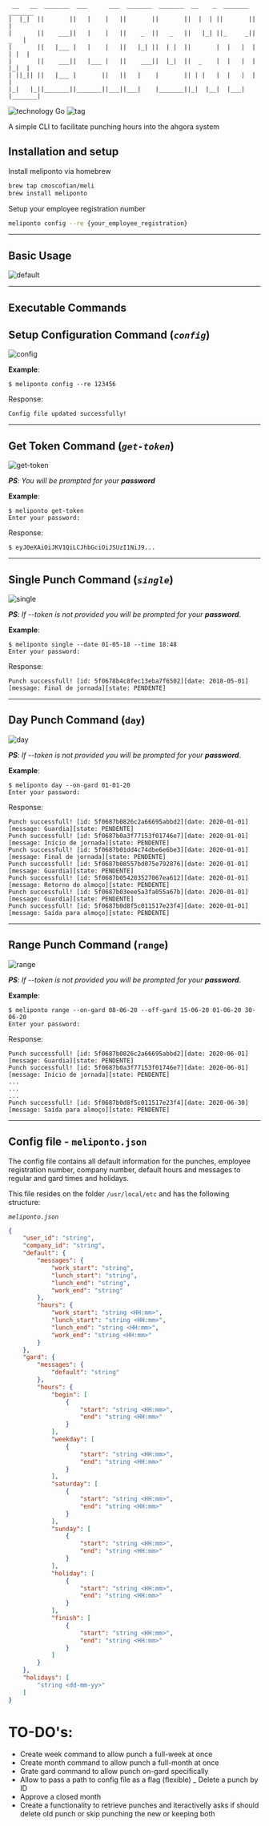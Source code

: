 ```
 __   __  _______  ___      ___  _______  _______  __    _  _______  _______ 
|  |_|  ||       ||   |    |   ||       ||       ||  |  | ||       ||       |
|       ||    ___||   |    |   ||    _  ||   _   ||   |_| ||_     _||   _   |
|       ||   |___ |   |    |   ||   |_| ||  | |  ||       |  |   |  |  | |  |
|       ||    ___||   |___ |   ||    ___||  |_|  ||  _    |  |   |  |  |_|  |
| ||_|| ||   |___ |       ||   ||   |    |       || | |   |  |   |  |       |
|_|   |_||_______||_______||___||___|    |_______||_|  |__|  |___|  |_______|

```
![technology Go](https://img.shields.io/badge/technology-go-blue.svg)
![tag](https://img.shields.io/github/v/tag/cmoscofian/meliponto?sort=semver)

A simple CLI to facilitate punching hours into the ahgora system

## **Installation and setup**
Install meliponto via homebrew
```sh
brew tap cmoscofian/meli
brew install meliponto
```

Setup your employee registration number
```sh
meliponto config --re {your_employee_registration}
```

---
## **Basic Usage**
![default](./.github/default.png)

---
## **Executable Commands**


## **Setup Configuration Command (*`config`*)**
![config](./.github/config.png)

**Example**:

```
$ meliponto config --re 123456
```
Response:
```
Config file updated successfully!
```

---
## **Get Token Command (*`get-token`*)**
![get-token](./.github/get-token.png)

***PS**: You will be prompted for your **password***

**Example**:
```
$ meliponto get-token
Enter your password: 
```
Response:
```
$ eyJ0eXAiOiJKV1QiLCJhbGciOiJSUzI1NiJ9...
```

---
## **Single Punch Command (*`single`*)**
![single](./.github/single.png)

***PS**: If --token is not provided you will be prompted for your **password***.

**Example**:
```
$ meliponto single --date 01-05-18 --time 18:48
Enter your password:
```
Response:
```
Punch successfull! [id: 5f0678b4c8fec13eba7f6502][date: 2018-05-01][message: Final de jornada][state: PENDENTE]
```

---
## **Day Punch Command (`day`)**
![day](./.github/day.png)

***PS**: If --token is not provided you will be prompted for your **password***.

**Example**:
```
$ meliponto day --on-gard 01-01-20
Enter your password:
```
Response:
```
Punch successfull! [id: 5f0687b0826c2a66695abbd2][date: 2020-01-01][message: Guardia][state: PENDENTE]
Punch successfull! [id: 5f0687b0a3f77153f01746e7][date: 2020-01-01][message: Início de jornada][state: PENDENTE]
Punch successfull! [id: 5f0687b01dd4c74dbe6e6be3][date: 2020-01-01][message: Final de jornada][state: PENDENTE]
Punch successfull! [id: 5f0687b08557bd075e792876][date: 2020-01-01][message: Guardia][state: PENDENTE]
Punch successfull! [id: 5f0687b054203527067ea612][date: 2020-01-01][message: Retorno do almoço][state: PENDENTE]
Punch successfull! [id: 5f0687b03eee5a3fa055a67b][date: 2020-01-01][message: Guardia][state: PENDENTE]
Punch successfull! [id: 5f0687b0d8f5c011517e23f4][date: 2020-01-01][message: Saída para almoço][state: PENDENTE]
```

---
## **Range Punch Command (`range`)**
![range](./.github/range.png)

***PS**: If --token is not provided you will be prompted for your **password***.

**Example**:
```
$ meliponto range --on-gard 08-06-20 --off-gard 15-06-20 01-06-20 30-06-20
Enter your password:
```
Response:
```
Punch successfull! [id: 5f0687b0826c2a66695abbd2][date: 2020-06-01][message: Guardia][state: PENDENTE]
Punch successfull! [id: 5f0687b0a3f77153f01746e7][date: 2020-06-01][message: Início de jornada][state: PENDENTE]
...
...
...
Punch successfull! [id: 5f0687b0d8f5c011517e23f4][date: 2020-06-30][message: Saída para almoço][state: PENDENTE]
```

---
## **Config file** - `meliponto.json`
The config file contains all default information for the punches, employee registration number, company number, default hours and messages to regular and gard times and holidays.

This file resides on the folder `/usr/local/etc` and has the following structure:

*`meliponto.json`*
```json
{
    "user_id": "string",
    "company_id": "string",
    "default": {
        "messages": {
            "work_start": "string",
            "lunch_start": "string",
            "lunch_end": "string",
            "work_end": "string"
        },
        "hours": {
            "work_start": "string <HH:mm>",
            "lunch_start": "string <HH:mm>",
            "lunch_end": "string <HH:mm>",
            "work_end": "string <HH:mm>"
        }
    },
    "gard": {
        "messages": {
            "default": "string"
        },
        "hours": {
            "begin": [
                {
                    "start": "string <HH:mm>",
                    "end": "string <HH:mm>"
                }
            ],
            "weekday": [
                {
                    "start": "string <HH:mm>",
                    "end": "string <HH:mm>"
                }
            ],
            "saturday": [
                {
                    "start": "string <HH:mm>",
                    "end": "string <HH:mm>"
                }
            ],
            "sunday": [
                {
                    "start": "string <HH:mm>",
                    "end": "string <HH:mm>"
                }
            ],
            "holiday": [
                {
                    "start": "string <HH:mm>",
                    "end": "string <HH:mm>"
                }
            ],
            "finish": [
                {
                    "start": "string <HH:mm>",
                    "end": "string <HH:mm>"
                }
            ]
        }
    },
    "holidays": [
        "string <dd-mm-yy>"
    ]
}
```

# **TO-DO's**:
- Create week command to allow punch a full-week at once
- Create month command to allow punch a full-month at once
- Grate gard command to allow punch on-gard specifically
- Allow to pass a path to config file as a flag (flexible)
_ Delete a punch by ID
- Approve a closed month
- Create a functionality to retrieve punches and iteractivelly asks if should delete old punch or skip punching the new or keeping both